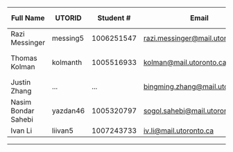 | Full Name | UTORID | Student # | Email | Best Way to Contact | Github Username |
|-----------|--------|------------|-------|---------------------|------------------|
|Razi Messinger           |messing5        |1006251547 |razi.messinger@mail.utoronto.ca |email  |     rayyar207        |
|Thomas Kolman       | kolmanth    | 1005516933   | kolman@mail.utoronto.ca      | Email or Discord or 2267003966                    |   not-the-tom               |
|Justin Zhang           |    ...    |    ...        |  bingming.zhang@mail.utoronto.ca     |    Email              |        ...          |
|Nasim Bondar Sahebi           |     yazdan46  |      1005320797   |      sogol.sahebi@mail.utoronto.ca|       email or 4379831260          |         yazdan46         |
|Ivan Li           |liivan5        |1007243733            |iv.li@mail.utoronto.ca       |Email                     |ivli0                  |

---
